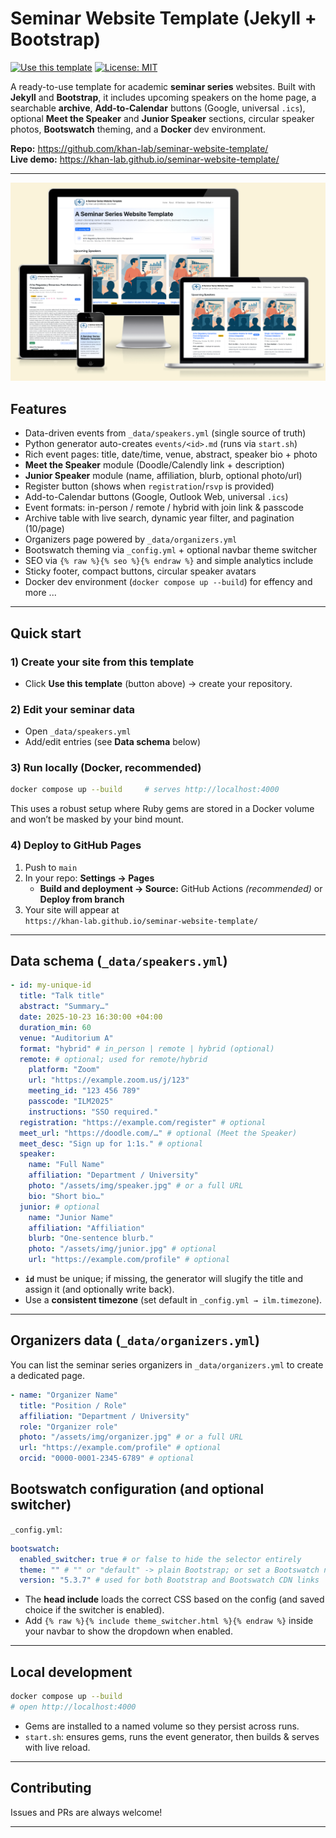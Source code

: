# Seminar Website Template (Jekyll + Bootstrap)

[![Use this template](https://img.shields.io/badge/Use_this_template-2ea44f?logo=github)](https://github.com/khan-lab/seminar-website-template/generate)
[![License: MIT](https://img.shields.io/badge/License-MIT-green.svg)](#license)

A ready-to-use template for academic **seminar series** websites. Built with **Jekyll** and **Bootstrap**, it includes upcoming speakers on the home page, a searchable **archive**, **Add-to-Calendar** buttons (Google, universal `.ics`), optional **Meet the Speaker** and **Junior Speaker** sections, circular speaker photos, **Bootswatch** theming, and a **Docker** dev environment.

**Repo:** https://github.com/khan-lab/seminar-website-template/  
**Live demo:** https://khan-lab.github.io/seminar-website-template/

---

![SWT screenshot](/assets/img/swt-responsive.png)

## Features

<ul class="list-unstyled lh-lg my-3">
  <li><i class="fa-solid fa-database me-2" style="color:#6f42c1;"></i>Data-driven events from <code>_data/speakers.yml</code> (single source of truth)</li>
  <li><i class="fa-brands fa-python me-2" style="color:#3776AB;"></i>Python generator auto-creates <code>events/&lt;id&gt;.md</code> (runs via <code>start.sh</code>)</li>
  <li><i class="fa-solid fa-file-lines me-2" style="color:#0d6efd;"></i>Rich event pages: title, date/time, venue, abstract, speaker bio + photo</li>
  <li><i class="fa-solid fa-calendar-check me-2" style="color:#20c997;"></i><strong>Meet the Speaker</strong> module (Doodle/Calendly link + description)</li>
  <li><i class="fa-solid fa-user-graduate me-2" style="color:#fd7e14;"></i><strong>Junior Speaker</strong> module (name, affiliation, blurb, optional photo/url)</li>
  <li><i class="fa-solid fa-ticket me-2" style="color:#198754;"></i>Register button (shows when <code>registration</code>/<code>rsvp</code> is provided)</li>
  <li><i class="fa-solid fa-calendar-plus me-2" style="color:#0d6efd;"></i>Add-to-Calendar buttons (Google, Outlook Web, universal <code>.ics</code>)</li>
  <li><i class="fa-solid fa-globe me-2" style="color:#0dcaf0;"></i>Event formats: in-person / remote / hybrid with join link &amp; passcode</li>
  <li><i class="fa-solid fa-table me-2" style="color:#6c757d;"></i>Archive table with live search, dynamic year filter, and pagination (10/page)</li>
  <li><i class="fa-solid fa-users me-2" style="color:#0dcaf0;"></i>Organizers page powered by <code>_data/organizers.yml</code></li>
  <li><i class="fa-solid fa-palette me-2" style="color:#d63384;"></i>Bootswatch theming via <code>_config.yml</code> + optional navbar theme switcher</li>
  <li><i class="fa-solid fa-chart-line me-2" style="color:#198754;"></i>SEO via <code>{% raw %}{% seo %}{% endraw %}</code> and simple analytics include</li>
  <li><i class="fa-solid fa-wand-magic-sparkles me-2" style="color:#ffc107;"></i>Sticky footer, compact buttons, circular speaker avatars</li>
  <li><i class="fa-brands fa-docker me-2" style="color:#2496ED;"></i>Docker dev environment (<code>docker compose up --build</code>) for effency and more ...</li>
</ul>

---

## Quick start

### 1) Create your site from this template

- Click **Use this template** (button above) → create your repository.

### 2) Edit your seminar data

- Open `_data/speakers.yml`
- Add/edit entries (see **Data schema** below)

### 3) Run locally (Docker, recommended)

```bash
docker compose up --build     # serves http://localhost:4000
```

This uses a robust setup where Ruby gems are stored in a Docker volume and won’t be masked by your bind mount.

### 4) Deploy to GitHub Pages

1. Push to `main`
2. In your repo: **Settings → Pages**
   - **Build and deployment → Source:** GitHub Actions _(recommended)_ or **Deploy from branch**
3. Your site will appear at  
   `https://khan-lab.github.io/seminar-website-template/`

---

## Data schema (`_data/speakers.yml`)

```yaml
- id: my-unique-id
  title: "Talk title"
  abstract: "Summary…"
  date: 2025-10-23 16:30:00 +04:00
  duration_min: 60
  venue: "Auditorium A"
  format: "hybrid" # in_person | remote | hybrid (optional)
  remote: # optional; used for remote/hybrid
    platform: "Zoom"
    url: "https://example.zoom.us/j/123"
    meeting_id: "123 456 789"
    passcode: "ILM2025"
    instructions: "SSO required."
  registration: "https://example.com/register" # optional
  meet_url: "https://doodle.com/…" # optional (Meet the Speaker)
  meet_desc: "Sign up for 1:1s." # optional
  speaker:
    name: "Full Name"
    affiliation: "Department / University"
    photo: "/assets/img/speaker.jpg" # or a full URL
    bio: "Short bio…"
  junior: # optional
    name: "Junior Name"
    affiliation: "Affiliation"
    blurb: "One-sentence blurb."
    photo: "/assets/img/junior.jpg" # optional
    url: "https://example.com/profile" # optional
```

- **`id`** must be unique; if missing, the generator will slugify the title and assign it (and optionally write back).
- Use a **consistent timezone** (set default in `_config.yml → ilm.timezone`).

---

## Organizers data (`_data/organizers.yml`)

You can list the seminar series organizers in `_data/organizers.yml` to create a dedicated page.

```yaml
- name: "Organizer Name"
  title: "Position / Role"
  affiliation: "Department / University"
  role: "Organizer role"
  photo: "/assets/img/organizer.jpg" # or a full URL
  url: "https://example.com/profile" # optional
  orcid: "0000-0001-2345-6789" # optional
```

## Bootswatch configuration (and optional switcher)

`_config.yml`:

```yaml
bootswatch:
  enabled_switcher: true # or false to hide the selector entirely
  theme: "" # "" or "default" -> plain Bootstrap; or set a Bootswatch name e.g. "flatly"
  version: "5.3.7" # used for both Bootstrap and Bootswatch CDN links
```

- The **head include** loads the correct CSS based on the config (and saved choice if the switcher is enabled).
- Add `{% raw %}{% include theme_switcher.html %}{% endraw %}` inside your navbar to show the dropdown when enabled.

---

## Local development

```bash
docker compose up --build
# open http://localhost:4000
```

- Gems are installed to a named volume so they persist across runs.
- `start.sh`: ensures gems, runs the event generator, then builds & serves with live reload.

---

## Contributing

Issues and PRs are always welcome!

---

